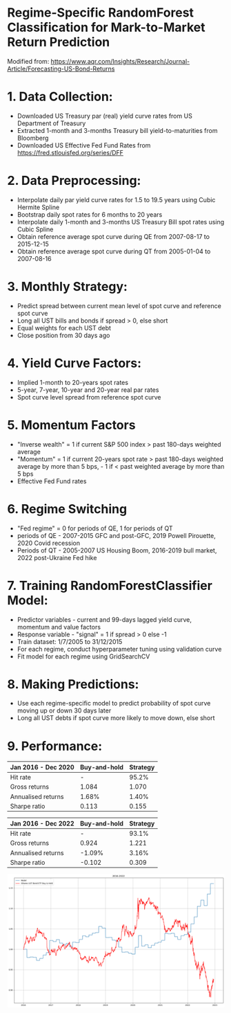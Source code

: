 # Regime-Specific RandomForest Classification for Mark-to-Market Return Prediction

Modified from: https://www.aqr.com/Insights/Research/Journal-Article/Forecasting-US-Bond-Returns

# 1. Data Collection:
- Downloaded US Treasury par (real) yield curve rates from US Department of Treasury
- Extracted 1-month and 3-months Treasury bill yield-to-maturities from Bloomberg
- Downloaded US Effective Fed Fund Rates from https://fred.stlouisfed.org/series/DFF

# 2. Data Preprocessing:
- Interpolate daily par yield curve rates for 1.5 to 19.5 years using Cubic Hermite Spline
- Bootstrap daily spot rates for 6 months to 20 years
- Interpolate daily 1-month and 3-months US Treasury Bill spot rates using Cubic Spline
- Obtain reference average spot curve during QE from 2007-08-17 to 2015-12-15
- Obtain reference average spot curve during QT from 2005-01-04 to 2007-08-16

# 3. Monthly Strategy:
- Predict spread between current mean level of spot curve and reference spot curve
- Long all UST bills and bonds if spread > 0, else short
- Equal weights for each UST debt
- Close position from 30 days ago

# 4. Yield Curve Factors:
- Implied 1-month to 20-years spot rates
- 5-year, 7-year, 10-year and 20-year real par rates
- Spot curve level spread from reference spot curve

# 5. Momentum Factors
- "Inverse wealth" = 1 if current S&P 500 index > past 180-days weighted average 
- "Momentum" = 1 if current 20-years spot rate > past 180-days weighted average by more than 5 bps, - 1 if < past weighted average by more than 5 bps
- Effective Fed Fund rates

# 6. Regime Switching
- "Fed regime" = 0 for periods of QE, 1 for periods of QT
- periods of QE - 2007-2015 GFC and post-GFC, 2019 Powell Pirouette, 2020 Covid recession
- Periods of QT - 2005-2007 US Housing Boom, 2016-2019 bull market, 2022 post-Ukraine Fed hike

# 7. Training RandomForestClassifier Model:
- Predictor variables - current and 99-days lagged yield curve, momentum and value factors
- Response variable - "signal" = 1 if spread > 0 else -1
- Train dataset: 1/7/2005 to 31/12/2015
- For each regime, conduct hyperparameter tuning using validation curve
- Fit model for each regime using GridSearchCV

# 8. Making Predictions:
- Use each regime-specific model to predict probability of spot curve moving up or down 30 days later
- Long all UST debts if spot curve more likely to move down, else short

# 9. Performance:

|Jan 2016 - Dec 2020|Buy-and-hold|Strategy|
|---|---|---|
|Hit rate|-|95.2%|
|Gross returns|1.084|1.070|
|Annualised returns|1.68%|1.40%|
|Sharpe ratio|0.113|0.155|

|Jan 2016 - Dec 2022|Buy-and-hold|Strategy|
|---|---|---|
|Hit rate|-|93.1%|
|Gross returns|0.924|1.221|
|Annualised returns|-1.09%|3.16%|
|Sharpe ratio|-0.102|0.309|

![alt text](https://github.com/Lzhenghong/Quant-Projects/blob/main/UST/Yield_Curve_Level_Mean_Reversion/level%20mean%20reversion%20pnl.png)
